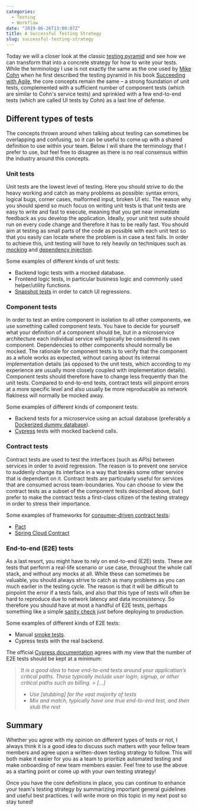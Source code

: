 ```yaml
---
categories:
  - Testing
  - Workflow
date: "2019-06-26T13:00:07Z"
title: A Successful Testing Strategy
slug: successful-testing-strategy
---
```


Today we will a closer look at the classic [testing pyramid](https://www.mountaingoatsoftware.com/blog/the-forgotten-layer-of-the-test-automation-pyramid) and see how we can transform that into a concrete strategy for how to write your tests. While the terminology I use is not exactly the same as the one used by [Mike Cohn](https://en.wikipedia.org/wiki/Mike_Cohn) when he first described the testing pyramid in his book [Succeeding with Agile](https://www.mountaingoatsoftware.com/books/succeeding-with-agile-software-development-using-scrum), the core concepts remain the same – a strong foundation of unit tests, complemented with a sufficient number of component tests (which are similar to Cohn's service tests) and sprinkled with a few end-to-end tests (which are called UI tests by Cohn) as a last line of defense.

## Different types of tests

The concepts thrown around when talking about testing can sometimes be overlapping and confusing, so it can be useful to come up with a shared definition to use within your team. Below I will share the terminology that I prefer to use, but feel free to disagree as there is no real consensus within the industry around this concepts.

### Unit tests

Unit tests are the lowest level of testing. Here you should strive to do the heavy working and catch as many problems as possible: syntax errors, logical bugs, corner cases, malformed input, broken UI etc. The reason why you should spend so much focus on writing unit tests is that unit tests are easy to write and fast to execute, meaning that you get near immediate feedback as you develop the application. Ideally, your unit test suite should run on every code change and therefore it has to be really fast. You should aim at testing as small parts of the code as possible with each unit test so that you easily can locate where the problem is in case a test fails. In order to achieve this, unit testing will have to rely heavily on techniques such as [mocking](http://wiki.c2.com/?MockObject) and [dependency injection](https://en.wikipedia.org/wiki/Dependency_injection).

Some examples of different kinds of unit tests:

- Backend logic tests with a mocked database.
- Frontend logic tests, in particular business logic and commonly used helper/utility functions.
- [Snapshot tests](https://jestjs.io/docs/en/snapshot-testing) in order to catch UI regressions.

### Component tests

In order to test an entire component in isolation to all other components, we use something called component tests. You have to decide for yourself what your definition of a component should be, but in a microservice architecture each individual service will typically be considered its own component. Dependencies to other components should normally be mocked. The rationale for component tests is to verify that the component as a whole works as expected, without caring about its internal implementation details (as opposed to the unit tests, which according to my experience are usually more closely coupled with implementation details). Component tests should therefore have to change less frequently than the unit tests. Compared to end-to-end tests, contract tests will pinpoint errors at a more specific level and also usually be more reproducable as network flakiness will normally be mocked away.

Some examples of different kinds of component tests:

- Backend tests for a microservice using an actual database (preferably a [Dockerized dummy database](../dockerized-db-tests)).
- [Cypress](https://www.cypress.io/) tests with mocked backend calls.

### Contract tests

Contract tests are used to test the interfaces (such as APIs) between services in order to avoid regression. The reason is to prevent one service to suddenly change its interface in a way that breaks some other service that is dependent on it. Contract tests are particularly useful for services that are consumed across team-boundaries. You can choose to view the contract tests as a subset of the component tests described above, but I prefer to make the contract tests a first-class citizen of the testing strategy in order to stress their importance.

Some examples of frameworks for [consumer-driven contract tests](https://reflectoring.io/7-reasons-for-consumer-driven-contracts/):

- [Pact](https://docs.pact.io/)
- [Spring Cloud Contract](https://spring.io/projects/spring-cloud-contract)

### End-to-end (E2E) tests

As a last resort, you might have to rely on end-to-end (E2E) tests. These are tests that perform a real-life scenario or use case, throughout the whole call stack, and without any mocks at all. While these can sometimes be valuable, you should always strive to catch as many problems as you can much earlier in the testing cycle. The reason is that it will be difficult to pinpoint the error if a tests fails, and also that this type of tests will often be hard to reproduce due to network latency and data inconsistency. So therefore you should have at most a handful of E2E tests, perhaps something like a simple [sanity check](https://en.wikipedia.org/wiki/Sanity_check#Software_development) just before deploying to production.

Some examples of different kinds of E2E tests:

- Manual [smoke tests](<https://en.wikipedia.org/wiki/Smoke_testing_(software)>).
- Cypress tests with the real backend.

The official [Cypress documentation](https://docs.cypress.io/guides/guides/network-requests.html#Testing-Strategies) agrees with my view that the number of E2E tests should be kept at a minimum:

> _It is a good idea to have end-to-end tests around your application’s critical paths. These typically include user login, signup, or other critical paths such as billing._ > _[...]_
>
> - _Use [stubbing] for the vast majority of tests_
> - _Mix and match, typically have one true end-to-end test, and then stub the rest_

## Summary

Whether you agree with my opinion on different types of tests or not, I always think it is a good idea to discuss such matters with your fellow team members and agree upon a written-down testing strategy to follow. This will both make it easier for you as a team to prioritize automated testing and make onboarding of new team members easier. Feel free to use the above as a starting point or come up with your own testing strategy!

Once you have the core definitions in place, you can continue to enhance your team's testing strategy by summarizing important general guidelines and useful best practices. I will write more on this topic in my next post so stay tuned!
